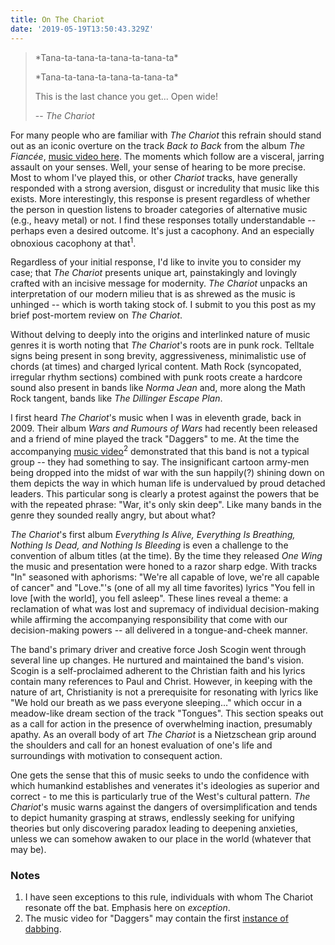 ```yaml
---
title: On The Chariot
date: '2019-05-19T13:50:43.329Z'
---
```


> \*Tana-ta-tana-ta-tana-ta-tana-ta\*
>
> \*Tana-ta-tana-ta-tana-ta-tana-ta\*
>
> This is the last chance you get... Open wide!
>
> -- <cite>The Chariot</cite>

For many people who are familiar with _The Chariot_ this refrain should stand
out as an iconic overture on the track _Back to Back_ from the album _The
Fiancée_, [music video here](https://www.youtube.com/watch?v=OpyhEKlQqZw).
The moments which follow are a visceral, jarring assault on your senses.
Well, your sense of hearing to be more precise. Most to whom I've played
this, or other _Chariot_ tracks, have generally responded with a strong
aversion, disgust or incredulity that music like this exists. More
interestingly, this response is present regardless of whether the person in
question listens to broader categories of alternative music (e.g., heavy metal) or not.
I find these responses totally understandable -- perhaps even a
desired outcome. It's just a cacophony. And an especially obnoxious cacophony
at that<sup>1</sup>.

Regardless of your initial response, I'd like to invite you to consider
my case; that _The Chariot_ presents unique art, painstakingly and
lovingly crafted with an incisive message for modernity. _The Chariot_
unpacks an interpretation of our modern milieu that is as shrewed as the
music is unhinged -- which is worth taking stock of. I submit to you
this post as my brief post-mortem review on _The Chariot_.

Without delving to deeply into the origins and interlinked nature of music
genres it is worth noting that _The Chariot_'s roots are in punk rock.
Telltale signs being present in song brevity, aggressiveness, minimalistic use
of chords (at times) and charged lyrical content. Math Rock (syncopated,
irregular rhythm sections) combined with punk roots create a hardcore sound
also present in bands like _Norma Jean_ and, more along the Math Rock
tangent, bands like _The Dillinger Escape Plan_.

I first heard _The Chariot_'s music when I was in eleventh grade, back in 2009.
Their album _Wars and Rumours of Wars_ had recently been released and a
friend of mine played the track "Daggers" to me. At the time the accompanying
[music video](https://www.youtube.com/watch?v=K05weZYExPU)<sup>2</sup>
demonstrated that this band is not a typical group -- they had something to
say. The insignificant cartoon army-men being dropped into the midst of war
with the sun happily(?) shining down on them depicts the way in which human life
is undervalued by proud detached leaders. This particular song is clearly a protest against the powers that be with the repeated
phrase: "War, it's only skin deep". Like many bands in the genre they sounded
really angry, but about what?

_The Chariot_'s first album _Everything Is Alive, Everything Is Breathing,
Nothing Is Dead, and Nothing Is Bleeding_ is even a challenge to the
convention of album titles (at the time). By the time they released
_One Wing_ the music and presentation were honed to a razor sharp edge. With
tracks "In" seasoned with
aphorisms: "We're all capable of love, we're all capable of cancer" and
"Love."'s (one of all my all time favorites) lyrics "You fell in love [with the world], you fell
asleep". These lines reveal a theme: a reclamation of what was lost and
supremacy of individual decision-making while affirming the accompanying responsibility that come
with our decision-making powers -- all delivered in a tongue-and-cheek manner.

The band's primary driver and creative force Josh Scogin went through several
line up changes. He nurtured and maintained the band's vision. Scogin is a
self-proclaimed adherent to the Christian faith and his lyrics contain many
references to Paul and Christ. However, in keeping with the nature of art,
Christianity is not a prerequisite for resonating with lyrics like "We hold
our breath as we pass everyone sleeping..." which occur in a meadow-like
dream section of the track "Tongues". This section speaks out as a call for
action in the presence of overwhelming inaction, presumably apathy. As an
overall body of art _The Chariot_ is a Nietzschean grip around the shoulders
and call for an honest evaluation of one's life and surroundings with
motivation to consequent action.

One gets the sense that this of music seeks to undo the confidence with which
humankind establishes and venerates it's ideologies as superior and correct -
to me this is particularly true of the West's cultural pattern. _The Chariot_'s
music warns against the dangers of oversimplification and tends to
depict humanity grasping at straws, endlessly seeking for unifying theories
but only discovering paradox leading to deepening anxieties, unless we can
somehow awaken to our place in the world (whatever that may be).

### Notes
1. I have seen exceptions to this rule, individuals with whom The Chariot resonate off the bat. Emphasis here on _exception_.
2. The music video for "Daggers" may contain the first [instance of dabbing](https://www.youtube.com/watch?v=K05weZYExPU&start=75).
